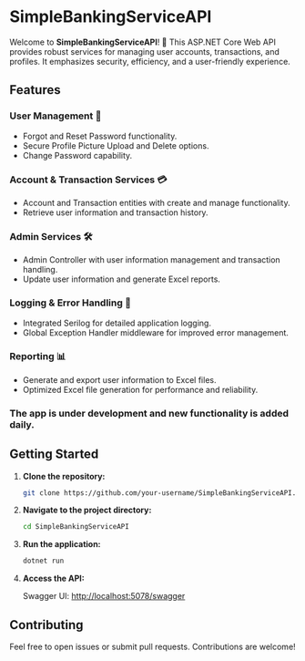 # SimpleBankingServiceAPI

Welcome to **SimpleBankingServiceAPI**! 🚀 This ASP.NET Core Web API provides robust services for managing user accounts, transactions, and profiles. It emphasizes security, efficiency, and a user-friendly experience.

## Features

### User Management 🔐

- Forgot and Reset Password functionality.
- Secure Profile Picture Upload and Delete options.
- Change Password capability.

### Account & Transaction Services 💳

- Account and Transaction entities with create and manage functionality.
- Retrieve user information and transaction history.

### Admin Services 🛠️

- Admin Controller with user information management and transaction handling.
- Update user information and generate Excel reports.

### Logging & Error Handling 📝

- Integrated Serilog for detailed application logging.
- Global Exception Handler middleware for improved error management.

### Reporting 📊

- Generate and export user information to Excel files.
- Optimized Excel file generation for performance and reliability.
  

### **The app is under development and new functionality is added daily.**


## Getting Started

1. **Clone the repository:**

    ```bash
    git clone https://github.com/your-username/SimpleBankingServiceAPI.git
    ```

2. **Navigate to the project directory:**

    ```bash
    cd SimpleBankingServiceAPI
    ```

3. **Run the application:**

    ```bash
    dotnet run
    ```

4. **Access the API:**

    Swagger UI: [http://localhost:5078/swagger](http://localhost:5078/swagger)

## Contributing

Feel free to open issues or submit pull requests. Contributions are welcome!
